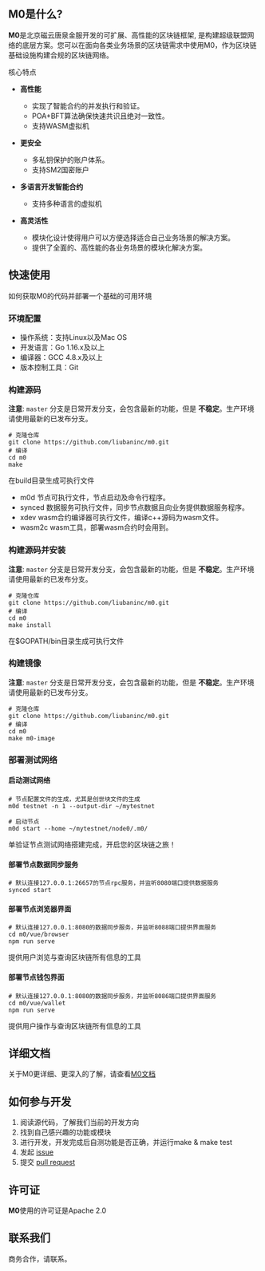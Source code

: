 ## M0是什么?

**M0**是北京磁云唐泉金服开发的可扩展、高性能的区块链框架, 是构建超级联盟网络的底层方案。您可以在面向各类业务场景的区块链需求中使用M0，作为区块链基础设施构建合规的区块链网络。

核心特点

* **高性能**
    * 实现了智能合约的并发执行和验证。
    * POA+BFT算法确保快速共识且绝对一致性。
    * 支持WASM虚拟机

* **更安全**
    * 多私钥保护的账户体系。
    * 支持SM2国密账户

* **多语言开发智能合约**
    * 支持多种语言的虚拟机
    
* **高灵活性**
    * 模块化设计使得用户可以方便选择适合自己业务场景的解决方案。
    * 提供了全面的、高性能的各业务场景的模块化解决方案。

## 快速使用

如何获取M0的代码并部署一个基础的可用环境

### 环境配置
* 操作系统：支持Linux以及Mac OS
* 开发语言：Go 1.16.x及以上
* 编译器：GCC 4.8.x及以上
* 版本控制工具：Git

### 构建源码
**注意**: `master` 分支是日常开发分支，会包含最新的功能，但是 **不稳定**。生产环境请使用最新的已发布分支。

```
# 克隆仓库
git clone https://github.com/liubaninc/m0.git
# 编译
cd m0
make
```

在build目录生成可执行文件
- m0d 节点可执行文件，节点启动及命令行程序。   
- synced 数据服务可执行文件，同步节点数据且向业务提供数据服务程序。   
- xdev wasm合约编译器可执行文件，编译c++源码为wasm文件。   
- wasm2c wasm工具，部署wasm合约时会用到。

### 构建源码并安装

**注意**: `master` 分支是日常开发分支，会包含最新的功能，但是 **不稳定**。生产环境请使用最新的已发布分支。

```
# 克隆仓库
git clone https://github.com/liubaninc/m0.git
# 编译
cd m0
make install
```

在$GOPATH/bin目录生成可执行文件

### 构建镜像

**注意**: `master` 分支是日常开发分支，会包含最新的功能，但是 **不稳定**。生产环境请使用最新的已发布分支。

```
# 克隆仓库
git clone https://github.com/liubaninc/m0.git
# 编译
cd m0
make m0-image
```

### 部署测试网络

#### 启动测试网络
```shell
# 节点配置文件的生成，尤其是创世块文件的生成
m0d testnet -n 1 --output-dir ~/mytestnet

# 启动节点
m0d start --home ~/mytestnet/node0/.m0/
```

单验证节点测试网络搭建完成，开启您的区块链之旅！


#### 部署节点数据同步服务
```shell script
# 默认连接127.0.0.1:26657的节点rpc服务，并监听8080端口提供数据服务
synced start
```

#### 部署节点浏览器界面
```shell script
# 默认连接127.0.0.1:8080的数据同步服务，并监听8088端口提供界面服务
cd m0/vue/browser
npm run serve
```
提供用户浏览与查询区块链所有信息的工具
#### 部署节点钱包界面
```shell script
# 默认连接127.0.0.1:8080的数据同步服务，并监听8086端口提供界面服务
cd m0/vue/wallet
npm run serve
```
提供用户操作与查询区块链所有信息的工具

## 详细文档

关于M0更详细、更深入的了解，请查看[M0文档](./docs/README.md)

## 如何参与开发
1. 阅读源代码，了解我们当前的开发方向
2. 找到自己感兴趣的功能或模块
3. 进行开发，开发完成后自测功能是否正确，并运行make & make test
4. 发起 [issue](.gitee/ISSUE_TEMPLATE.zh-CN.md)
5. 提交 [pull request](.gitee/PULL_REQUEST_TEMPLATE.zh-CN.md)

## 许可证
**M0**使用的许可证是Apache 2.0

## 联系我们
商务合作，请联系。